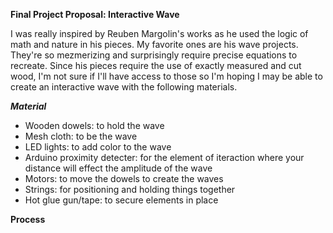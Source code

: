 **Final Project Proposal: Interactive Wave** 

I was really inspired by Reuben Margolin's works as he used the logic of math and nature in his pieces. My favorite ones are his wave projects. They're so mezmerizing and surprisingly require precise equations to recreate. 
Since his pieces require the use of exactly measured and cut wood, I'm not sure if I'll have access to those so I'm hoping I may be able to create an interactive wave with the following materials. 

***Material***
- Wooden dowels: to hold the wave
- Mesh cloth: to be the wave
- LED lights: to add color to the wave
- Arduino proximity detecter: for the element of iteraction where your distance will effect the amplitude of the wave
- Motors: to move the dowels to create the waves 
- Strings: for positioning and holding things together 
- Hot glue gun/tape: to secure elements in place 

**Process** 




